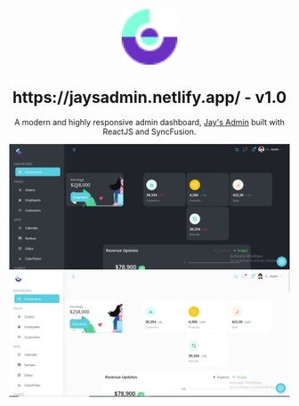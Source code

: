 <div align="center">
  <img alt="Logo" src="https://github.com/leahobot/jayAdminDashboard/blob/main/src/logo.png" width="100" />
</div>
<h1 align="center">
  https://jaysadmin.netlify.app/ - v1.0
</h1>
<p align="center">
  A modern and highly responsive admin dashboard, <a href="https://jaysadmin.netlify.app/" target="_blank">Jay's Admin</a> built with ReactJS and SyncFusion.


![Dark-Mode](https://github.com/leahobot/jayAdminDashboard/blob/main/src/data/admin-darkMode.JPG)
![Light-Mode](https://github.com/leahobot/jayAdminDashboard/blob/main/src/data/admin-lightMode.JPG)